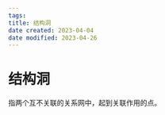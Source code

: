 ```yaml
---
tags:
title: 结构洞
date created: 2023-04-04
date modified: 2023-04-26
---
```


# 结构洞

指两个互不关联的关系网中，起到关联作用的点。
